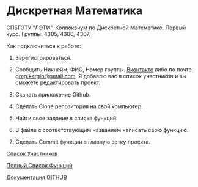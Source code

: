 # Дискретная Математика
СПБГЭТУ "ЛЭТИ". Коллоквиум по Дискретной Математике. Первый курс. Группы: 4305, 4306, 4307. 

Как подключиться к работе:

1. Зарегистрироваться.

2. Сообщить Никнейм, ФИО, Номер группы.  [Вконтакте](http://vk.com/greg_kargin "Вконтакте") либо по почте greg.kargin@gmail.com. Я добавлю вас в список участников и вы сможете редактировать проект.

3. Скачать приложение Github.

4. Сделать Clone репозитория на свой компьютер.

5. Найти свое задание в списке функций.

6. В файле с соответствующим названием написать свою функцию.

7. Сделать Commit функции в главную ветку проекта.

[Список Участников](https://github.com/greg-kargin/DM43/blob/master/список_участников "Список Участников")


[Полный Список Функций](https://docs.google.com/spreadsheets/d/1-2dHqPaKqpi5o34qUxRkuVwe4BvA2Lwo-HIwMRHkDpY/edit#gid=0 "Таблица с Функциями")

[Документация GITHUB](https://help.github.com "Документация GITHUB")

